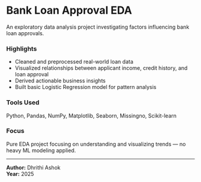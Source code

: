 #  Bank Loan Approval EDA
An exploratory data analysis project investigating factors influencing bank loan approvals.

###  Highlights
- Cleaned and preprocessed real-world loan data
- Visualized relationships between applicant income, credit history, and loan approval
- Derived actionable business insights
- Built basic Logistic Regression model for pattern analysis

###  Tools Used
Python, Pandas, NumPy, Matplotlib, Seaborn, Missingno, Scikit-learn

###  Focus
Pure EDA project focusing on understanding and visualizing trends — no heavy ML modeling applied.

---

 **Author:** Dhrithi Ashok  
 **Year:** 2025  
